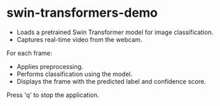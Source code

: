 # swin-transformers-demo

- Loads a pretrained Swin Transformer model for image classification.
- Captures real-time video from the webcam.

For each frame:
  - Applies preprocessing.
  - Performs classification using the model.
  - Displays the frame with the predicted label and confidence score.

Press 'q' to stop the application.
